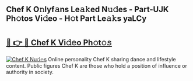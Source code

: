 ## Chef K O𝚗lyf𝚊ns Le𝚊𝚔ed N𝚞𝚍es - Part-UJK Ph𝚘tos Vi𝚍eo - H𝚘t Part Le𝚊𝚔s yaLCy

# <h2><a href="http://hf1zfgo.feru.top/?c=Chef+K">🔗 👉 🔴 Chef K Vi𝚍𝚎o Ph𝚘t𝚘𝚜</a></h2>

[![Chef K Nu𝚍𝚎s](https://i.imgur.com/0TWrTi3.gif)](http://hf1zfgo.feru.top/?c=Chef+K)
Online personality Chef K sharing dance and lifestyle content. Public figures Chef K are those who hold a position of influence or authority in society. 
